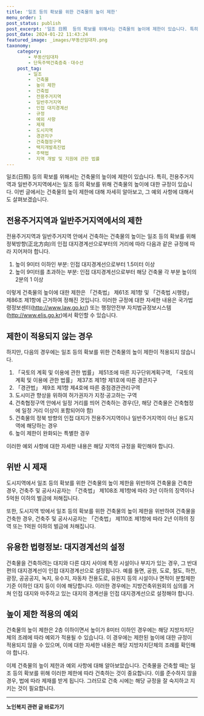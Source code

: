 ```yaml
---
title: '일조 등의 확보를 위한 건축물의 높이 제한'
menu_order: 1
post_status: publish
post_excerpt: '일조 日照  등의 확보를 위해서는 건축물의 높이에 제한이 있습니다. 특히, 전용주거지역과 일반주거지역에서는 일조 등의 확보를 위해 건축물의 높이에 대한 규정이 있습니다. 이번 글에서는 건축물의 높이 제한에 대해 자세히 알아보고, 그 예외 사항에 대해서도 살펴보겠습니다.'
post_date: 2024-01-22 11:43:24
featured_image: _images/부동산임대차.png
taxonomy:
    category:
        - 부동산임대차
        - 단독주택건축증축ㆍ대수선
    post_tag:
        - 일조
        -  건축물
        -  높이 제한
        -  건축법
        -  전용주거지역
        -  일반주거지역
        -  인접 대지경계선
        -  규정
        -  예외 사항
        -  제재
        -  도시지역
        -  경관지구
        -  건축협정구역
        -  택지개발촉진법
        -  주택법
        -  지역 개발 및 지원에 관한 법률
---
```



일조(日照) 등의 확보를 위해서는 건축물의 높이에 제한이 있습니다. 특히, 전용주거지역과 일반주거지역에서는 일조 등의 확보를 위해 건축물의 높이에 대한 규정이 있습니다. 이번 글에서는 건축물의 높이 제한에 대해 자세히 알아보고, 그 예외 사항에 대해서도 살펴보겠습니다. 

## 전용주거지역과 일반주거지역에서의 제한 

전용주거지역과 일반주거지역 안에서 건축하는 건축물의 높이는 일조 등의 확보를 위해 정북방향(正北方向)의 인접 대지경계선으로부터의 거리에 따라 다음과 같은 규정에 따라 지어져야 합니다.

1. 높이 9미터 이하인 부분: 인접 대지경계선으로부터 1.5미터 이상
2. 높이 9미터를 초과하는 부분: 인접 대지경계선으로부터 해당 건축물 각 부분 높이의 2분의 1 이상

이렇게 건축물의 높이에 대한 제한은 「건축법」 제61조 제1항 및 「건축법 시행령」 제86조 제1항에 근거하여 정해진 것입니다. 이러한 규정에 대한 자세한 내용은 국가법령정보센터(http://www.law.go.kr/) 또는 행정안전부 자치법규정보시스템(http://www.elis.go.kr)에서 확인할 수 있습니다.

## 제한이 적용되지 않는 경우

하지만, 다음의 경우에는 일조 등의 확보를 위한 건축물의 높이 제한이 적용되지 않습니다. 

1. 「국토의 계획 및 이용에 관한 법률」 제51조에 따른 지구단위계획구역, 「국토의 계획 및 이용에 관한 법률」 제37조 제1항 제1호에 따른 경관지구
2. 「경관법」 제9조 제1항 제4호에 따른 중점경관관리구역
3. 도시미관 향상을 위하여 허가권자가 지정·공고하는 구역
4. 건축협정구역 안에서 일정 거리를 띄어 건축하는 경우(단, 해당 건축물은 건축협정에 일정 거리 이상이 포함되어야 함)
5. 건축물의 정북 방향의 인접 대지가 전용주거지역이나 일반주거지역이 아닌 용도지역에 해당하는 경우
6. 높이 제한이 완화되는 특별한 경우

이러한 예외 사항에 대한 자세한 내용은 해당 지역의 규정을 확인해야 합니다.

## 위반 시 제재

도시지역에서 일조 등의 확보를 위한 건축물의 높이 제한을 위반하여 건축물을 건축한 경우, 건축주 및 공사시공자는 「건축법」 제108조 제1항에 따라 3년 이하의 징역이나 5억원 이하의 벌금에 처해집니다. 

또한, 도시지역 밖에서 일조 등의 확보를 위한 건축물의 높이 제한을 위반하여 건축물을 건축한 경우, 건축주 및 공사시공자는 「건축법」 제110조 제1항에 따라 2년 이하의 징역 또는 1억원 이하의 벌금에 처해집니다.

## 유용한 법령정보: 대지경계선의 설정

건축물을 건축하려는 대지와 다른 대지 사이에 특정 시설이나 부지가 있는 경우, 그 반대편의 대지경계선이 인접 대지경계선으로 설정됩니다. 예를 들면, 공원, 도로, 철도, 하천, 광장, 공공공지, 녹지, 유수지, 자동차 전용도로, 유원지 등의 시설이나 면적이 분할제한 기준 이하인 대지 등이 이에 해당합니다. 이러한 경우에는 지방건축위원회의 심의를 거쳐 인접 대지와 마주하고 있는 대지의 경계선을 인접 대지경계선으로 설정해야 합니다.

## 높이 제한 적용의 예외

건축물의 높이 제한은 2층 이하이면서 높이가 8미터 이하인 경우에는 해당 지방자치단체의 조례에 따라 예외가 적용될 수 있습니다. 이 경우에는 제한된 높이에 대한 규정이 적용되지 않을 수 있으며, 이에 대한 자세한 내용은 해당 지방자치단체의 조례를 확인해야 합니다.

이제 건축물의 높이 제한과 예외 사항에 대해 알아보았습니다. 건축물을 건축할 때는 일조 등의 확보를 위해 이러한 제한에 따라 건축하는 것이 중요합니다. 이를 준수하지 않을 경우, 법에 따라 제재를 받게 됩니다. 그러므로 건축 시에는 해당 규정을 잘 숙지하고 지키는 것이 필요합니다.


<!-- wp:separator -->
<hr class="wp-block-separator has-alpha-channel-opacity"/>
<!-- /wp:separator -->

<!-- wp:group {"backgroundColor":"base","layout":{"type":"constrained"}} -->
<div class="wp-block-group has-base-background-color has-background"><!-- wp:paragraph {"align":"center","fontSize":"medium"} -->
<p class="has-text-align-center has-large-font-size"><strong>노인복지 관련 글 바로가기</strong></p>
<!-- /wp:paragraph -->


<!-- wp:latest-posts
{"categories":[{"id":15998,"count":19,"description":"","link":"https://uknowlaw.com/category/%eb%85%b8%ec%9d%b8%eb%b3%b5%ec%a7%80/","name":"노인복지","slug":"노인복지","taxonomy":"category","parent":0,"meta":[],"_links":{"self":[{"href":"https://uknowlaw.com/wp-json/wp/v2/categories/15998"}],"collection":[{"href":"https://uknowlaw.com/wp-json/wp/v2/categories"}],"about":[{"href":"https://uknowlaw.com/wp-json/wp/v2/taxonomies/category"}],"wp:post_type":[{"href":"https://uknowlaw.com/wp-json/wp/v2/posts?categories=15998"}],"curies":[{"name":"wp","href":"https://api.w.org/{rel}","templated":true}]}}],"postsToShow":100,"excerptLength":28,"postLayout":"grid","columns":2,"featuredImageAlign":"left","featuredImageSizeSlug":"large","fontSize":"small"} /--></div>
<!-- /wp:group -->